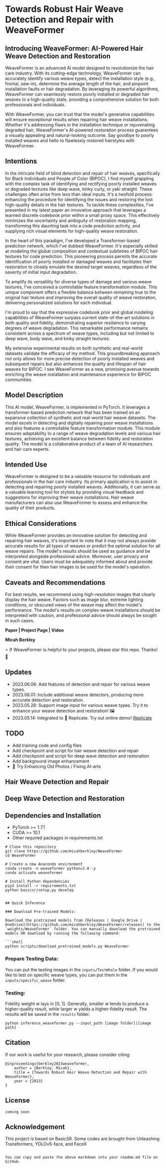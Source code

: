 
# Towards Robust Hair Weave Detection and Repair with WeaveFormer

## Introducing WeaveFormer: AI-Powered Hair Weave Detection and Restoration

WeaveFormer is an advanced AI model designed to revolutionize the hair care industry. With its cutting-edge technology, WeaveFormer can accurately identify various weave types, detect the installation style (e.g., frontal, sew-in), determine the average length of the hair, and pinpoint installation faults or hair degradation. By leveraging its powerful algorithms, WeaveFormer can seamlessly restore poorly installed or degraded hair weaves to a high-quality state, providing a comprehensive solution for both professionals and individuals.

With WeaveFormer, you can trust that the model's generative capabilities will ensure exceptional results when repairing hair weave installations. Whether it's addressing flaws in the installation technique or rejuvenating degraded hair, WeaveFormer's AI-powered restoration process guarantees a visually appealing and natural-looking outcome. Say goodbye to poorly installed weaves and hello to flawlessly restored hairstyles with WeaveFormer.

## Intentions
In the intricate field of blind detection and repair of hair weaves, specifically for Black Individuals and People of Color (BIPOC), I find myself grappling with the complex task of identifying and rectifying poorly installed weaves or degraded textures like deep wave, kinky curly, or yaki straight. These challenges often arise from less than ideal inputs. It's a twofold process: enhancing the procedure for identifying the issues and restoring the lost high-quality details in the hair textures. To tackle these complexities, I've presented in my latest paper an innovative approach that leverages a learned discrete codebook prior within a small proxy space. This effectively minimizes the uncertainty and ambiguity of restoration mapping, transforming this daunting task into a code prediction activity, and supplying rich visual elements for high-quality weave restoration.

In the heart of this paradigm, I've developed a Transformer-based prediction network, which I've dubbed WeaveFormer. It's especially skilled at modeling the global composition and contextual subtleties of BIPOC hair textures for code prediction. This pioneering process permits the accurate identification of poorly installed or damaged weaves and facilitates their restoration to closely emulate the desired target weaves, regardless of the severity of initial input degradation.

To amplify its versatility for diverse types of damage and various weave textures, I've conceived a controllable feature transformation module. This unique component offers a flexible balance between remaining true to the original hair texture and improving the overall quality of weave restoration, delivering personalized solutions for each individual.

I'm proud to say that the expressive codebook prior and global modeling capabilities of WeaveFormer surpass current state-of-the-art solutions in both quality and fidelity, demonstrating superior resilience to varying degrees of weave degradation. This remarkable performance remains consistent across a spectrum of weave types, including but not limited to deep wave, body wave, and kinky straight textures.

My extensive experimental results on both synthetic and real-world datasets validate the efficacy of my method. This groundbreaking approach not only allows for more precise detection of poorly installed weaves and subsequent repairs but also enhances the quality and lifespan of hair weaves for BIPOC. I see WeaveFormer as a new, promising avenue towards enriching the weave installation and maintenance experience for BIPOC communities.



## Model Description

This AI model, WeaveFormer, is implemented in PyTorch. It leverages a transformer-based prediction network that has been trained on an expansive collection of synthetic and real-world hair weave datasets. The model excels in detecting and digitally repairing poor weave installations and also features a controllable feature transformation module. This module ensures adaptability to a range of weave degradation levels and various hair textures, achieving an excellent balance between fidelity and restoration quality. The model is a collaborative product of a team of AI researchers and hair care experts.

## Intended Use

WeaveFormer is designed to be a valuable resource for individuals and professionals in the hair care industry. Its primary application is to assist in detecting and repairing poorly installed weaves. Additionally, it can serve as a valuable learning tool for stylists by providing visual feedback and suggestions for improving their weave installations. Hair weave manufacturers can also use WeaveFormer to assess and enhance the quality of their products.

## Ethical Considerations

While WeaveFormer provides an innovative solution for detecting and repairing hair weaves, it's important to note that it may not always provide accurate results for all types of weaves or predict the optimal solution for all weave repairs. The model's results should be used as guidance and be interpreted alongside professional advice. Moreover, user privacy and consent are vital. Users must be adequately informed about and provide their consent for their hair images to be used for the model's operation.

## Caveats and Recommendations

For best results, we recommend using high-resolution images that clearly display the hair weave. Factors such as image blur, extreme lighting conditions, or obscured views of the weave may affect the model's performance. The model's results on complex weave installations should be interpreted with caution, and professional advice should always be sought in such cases.

**Paper | Project Page | Video**
  
**Micah Berkley**

⭐ If WeaveFormer is helpful to your projects, please star this repo. Thanks! 🤗

## Updates

* 2023.06.06: Add features of detection and repair for various weave types.
* 2023.06.01: Include additional weave detectors, producing more accurate detection and restoration.
* 2023.05.28: Support image input for various weave types. Try it to enhance your weave detection and restoration! 🖼️
* 2023.05.14: Integrated to 🚀 Replicate. Try out online demo! [Replicate](https://replicate.ai/)

## TODO
* Add training code and config files
* Add checkpoint and script for hair weave detection and repair
* Add checkpoint and script for deep wave detection and restoration
* Add background image enhancement
* 🐼 Try Enhancing Old Photos / Fixing AI-arts

## Hair Weave Detection and Repair

## Deep Wave Detection and Restoration

## Dependencies and Installation

* PyTorch >= 1.7.1
* CUDA >= 10.1
* Other required packages in requirements.txt

```shell
# Clone this repository
git clone https://github.com/micahberkley/WeaveFormer
cd WeaveFormer

# Create a new Anaconda environment
conda create -n weaveformer python=3.8 -y
conda activate weaveformer

# Install Python dependencies
pip3 install -r requirements.txt
python basicsr/setup.py develop


## Quick Inference

### Download Pre-trained Models:

Download the pretrained models from [Releases | Google Drive | OneDrive](https://github.com/micahberkley/WeaveFormer/releases) to the `weights/WeaveFormer` folder. You can manually download the pretrained models OR download by running the following command:

```shell
python scripts/download_pretrained_models.py WeaveFormer
```

### Prepare Testing Data:

You can put the testing images in the `inputs/TestWhole` folder. If you would like to test on specific weave types, you can put them in the `inputs/specific_weave` folder.

### Testing:

Fidelity weight w lays in [0, 1]. Generally, smaller w tends to produce a higher-quality result, while larger w yields a higher-fidelity result. The results will be saved in the `results` folder.

```shell
python inference_weaveformer.py --input_path [image folder]|[image path]
```

## Citation

If our work is useful for your research, please consider citing:

```shell
@inproceedings{berkley2023weaveformer,
    author = {Berkley, Micah},
    title = {Towards Robust Hair Weave Detection and Repair with WeaveFormer},
    year = {2023}
}
```

## License
``` coming soon ```

## Acknowledgement

This project is based on BasicSR. Some codes are brought from Unleashing Transformers, YOLOv5-face, and FaceX
```

You can copy and paste the above markdown into your readme.md file on GitHub.
